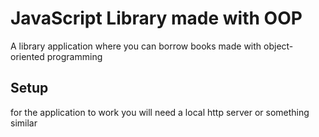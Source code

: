 # JavaScript Library made with OOP
A library application where you can borrow books made with object-oriented programming

## Setup
for the application to work you will need a local http server or something similar
